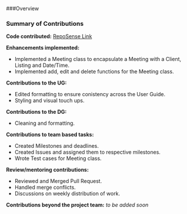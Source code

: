 ###Overview

### Summary of Contributions

**Code contributed:** [RepoSense Link](https://nus-cs2103-ay2223s1.github.io/tp-dashboard/?search=ama-chi&breakdown=true&sort=groupTitle&sortWithin=title&since=2022-09-16&timeframe=commit&mergegroup=&groupSelect=groupByRepos&checkedFileTypes=docs~functional-code~test-code~other)

**Enhancements implemented:** 
* Implemented a Meeting class to encapsulate a Meeting with a Client, Listing and Date/Time.
* Implemented add, edit and delete functions for the Meeting class.

**Contributions to the UG:**
* Edited formatting to ensure conistency across the User Guide.
* Styling and visual touch ups.

**Contributions to the DG:**
* Cleaning and formatting.

**Contributions to team based tasks:** 
* Created Milestones and deadlines.
* Created Issues and assigned them to respective milestones.
* Wrote Test cases for Meeting class.

**Review/mentoring contributions:** 
* Reviewed and Merged Pull Request.
* Handled merge conflicts.
* Discussions on weekly distribution of work.

**Contributions beyond the project team:** _to be added soon_
